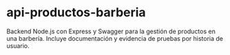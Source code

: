 # api-productos-barberia
Backend Node.js con Express y Swagger para la gestión de productos en una barbería. Incluye documentación y evidencia de pruebas por historia de usuario.
